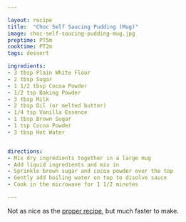 ```yaml
---

layout: recipe
title:  "Choc Self Saucing Pudding (Mug)"
image: choc-self-saucing-pudding-mug.jpg
preptime: PT5m
cooktime: PT2m
tags: dessert

ingredients:
- 3 tbsp Plain White Flour
- 2 tbsp Sugar
- 1 1/2 tbsp Cocoa Powder
- 1/2 tsp Baking Powder
- 3 tbsp Milk
- 2 tbsp Oil (or melted butter)
- 1/4 tsp Vanilla Essence
- 1 tbsp Brown Sugar
- 1 tsp Cocoa Powder
- 3 tbsp Hot Water


directions:
- Mix dry ingredients together in a large mug
- Add liquid ingredients and mix in
- Sprinkle brown sugar and cocoa powder over the top
- Gently add boiling water on top to disolve sauce
- Cook in the microwave for 1 1/2 minutes

---
```


Not as nice as the [proper recipe](choc-self-saucing-pudding.html), but much faster to make.
